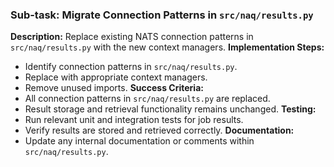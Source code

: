 ### Sub-task: Migrate Connection Patterns in `src/naq/results.py`
**Description:** Replace existing NATS connection patterns in `src/naq/results.py` with the new context managers.
**Implementation Steps:**
- Identify connection patterns in `src/naq/results.py`.
- Replace with appropriate context managers.
- Remove unused imports.
**Success Criteria:**
- All connection patterns in `src/naq/results.py` are replaced.
- Result storage and retrieval functionality remains unchanged.
**Testing:**
- Run relevant unit and integration tests for job results.
- Verify results are stored and retrieved correctly.
**Documentation:**
- Update any internal documentation or comments within `src/naq/results.py`.